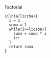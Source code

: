 Factorial

```
silnia(liczba){
  i = 1
  suma = 1
  while(i<=liczba){
    suma = suma * i
    i++
  }
  return suma
}
```
